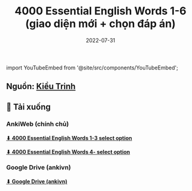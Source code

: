 ﻿---
title: 4000 Essential English Words 1-6 (giao diện mới + chọn đáp án)
slug: 4000-essential-english-words-1-6-giao-dien-moi-chon-dap-an
date: 2022-07-31
description: ""
category: Tiếng Anh
domain: ankivn.com
keywords:
  - ankivn
tags:
  - deck
  - english
---

import YouTubeEmbed from '@site/src/components/YouTubeEmbed';

<YouTubeEmbed videoId="Xq6LUMvxUTU" />

<!--truncate-->

## Nguồn: [Kiều Trinh](https://www.facebook.com/groups/ankivocabulary/posts/1215711685855153/)


## 📗 Tải xuống

### AnkiWeb (chính chủ)

#### [⬇ 4000 Essential English Words 1-3 select option](https://ankiweb.net/shared/info/1832589721)

#### [⬇ 4000 Essential English Words 4- select option](https://ankiweb.net/shared/info/2101484519)

### Google Drive (ankivn)

#### [⬇ Google Drive (ankivn)](https://drive.google.com/file/d/1Hhy81uJwp531_TpJXUheFZRpqDpW-2xm/view?usp=sharing)
